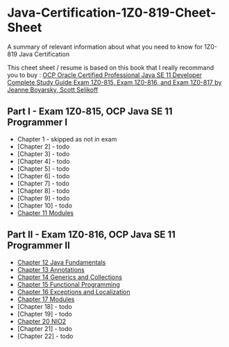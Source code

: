 # Java-Certification-1Z0-819-Cheet-Sheet

A summary of relevant information about what you need to know for 1Z0-819 Java Certification

This cheet sheet / resume is based on this book that I really recommand you to buy : [OCP Oracle Certified Professional Java SE 11 Developer Complete Study Guide Exam 1Z0-815, Exam 1Z0-816, and Exam 1Z0-817 by Jeanne Boyarsky, Scott Selikoff](https://www.wiley.com/en-gb/OCP+Oracle+Certified+Professional+Java+SE+11+Developer+Complete+Study+Guide%3A+Exam+1Z0+815%2C+Exam+1Z0+816%2C+and+Exam+1Z0+817-p-9781119619130)

## Part I - Exam 1Z0‐815, OCP Java SE 11 Programmer I

- Chapter 1 - skipped as not in exam
- [Chapter 2] - todo
- [Chapter 3] - todo
- [Chapter 4] - todo
- [Chapter 5] - todo
- [Chapter 6] - todo
- [Chapter 7] - todo
- [Chapter 8] - todo
- [Chapter 9] - todo
- [Chapter 10] - todo
- [Chapter 11 Modules](https://github.com/mateisilviu/Java-Certification-1Z0-819-Cheet-Sheet/blob/main/Chapter%2011%20Modules.md)  

## Part II - Exam 1Z0-816, OCP Java SE 11 Programmer II

- [Chapter 12 Java Fundamentals](https://github.com/mateisilviu/Java-Certification-1Z0-819-Cheet-Sheet/blob/main/Chapter%2012%20Java%20Fundamentals.md)
- [Chapter 13 Annotations](https://github.com/mateisilviu/Java-Certification-1Z0-819-Cheet-Sheet/blob/main/Chapter%2013%20Annotations.md)
- [Chapter 14 Generics and Collections](https://github.com/mateisilviu/Java-Certification-1Z0-819-Cheet-Sheet/blob/main/Chapter%2014%20Generics%20and%20Collections.md)
- [Chapter 15 Functional Programming](https://github.com/mateisilviu/Java-Certification-1Z0-819-Cheet-Sheet/blob/main/Chapter%2015%20Functional%20Programming.md)
- [Chapter 16 Exceptions and Localization](https://github.com/mateisilviu/Java-Certification-1Z0-819-Cheet-Sheet/blob/main/Chapter%2016%20Exceptions%20and%20Localization.md)
- [Chapter 17 Modules](https://github.com/mateisilviu/Java-Certification-1Z0-819-Cheet-Sheet/blob/main/Chapter%2017%20Modules.md)
- [Chapter 18] - todo
- [Chapter 19] - todo
- [Chapter 20 NIO2](https://github.com/mateisilviu/Java-Certification-1Z0-819-Cheet-Sheet/blob/main/Chapter%2020%20NIO2.md)  
- [Chapter 21] - todo
- [Chapter 22] - todo
